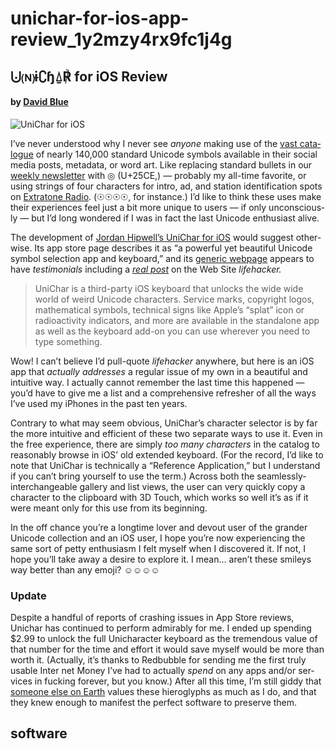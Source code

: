 # unichar-for-ios-app-review\_1y2mzy4rx9fc1j4g

## ⨃🄝ɨ∁ɧ⍙℟ for iOS Review

#### by [David Blue](http://twitter.com/neoyokel)

![UniChar for iOS](https://i.snap.as/xTLb40e.png)

I’ve nev­er under­stood why I nev­er see _any­one_ mak­ing use of the [vast cat­a­logue](https://en.wikipedia.org/wiki/List_of_Unicode_characters) of near­ly 140,000 stan­dard Uni­code sym­bols avail­able in their social media posts, meta­da­ta, or word art. Like replac­ing stan­dard bul­lets in our [week­ly newslet­ter](http://bit.ly/thetonearchive) with ◎ \(U+25CE,\) — prob­a­bly my all-time favorite, or using strings of four char­ac­ters for intro, ad, and sta­tion iden­ti­fi­ca­tion spots on [Extra­tone Radio](http://anchor.fm/extratone). \(☉☉☉☉, for instance.\) I’d like to think these uses make their expe­ri­ences feel just a bit more unique to users — if only uncon­scious­ly — but I’d long won­dered if I was in fact the last Uni­code enthu­si­ast alive.

The devel­op­ment of [Jor­dan Hipwell’s UniChar for iOS](https://apple.co/2twLdBA) would sug­gest oth­er­wise. Its app store page describes it as “a pow­er­ful yet beau­ti­ful Uni­code sym­bol selec­tion app and key­board,” and its [gener­ic web­page](https://unichar.app) appears to have _tes­ti­mo­ni­als_ includ­ing a [_real post_](https://lifehacker.com/this-ios-keyboard-app-will-give-you-all-the-unicode-cha-1822994495) on the Web Site _life­hack­er._

> UniChar is a third-par­ty iOS key­board that unlocks the wide wide world of weird Uni­code char­ac­ters. Ser­vice marks, copy­right logos, math­e­mat­i­cal sym­bols, tech­ni­cal signs like Apple’s “splat” icon or radioac­tiv­i­ty indi­ca­tors, and more are avail­able in the stand­alone app as well as the key­board add-on you can use wher­ev­er you need to type some­thing.

Wow! I can’t believe I’d pull-quote _life­hack­er_ any­where, but here is an iOS app that _actu­al­ly address­es_ a reg­u­lar issue of my own in a beau­ti­ful and intu­itive way. I actu­al­ly can­not remem­ber the last time this hap­pened — you’d have to give me a list and a com­pre­hen­sive refresh­er of all the ways I’ve used my iPhones in the past ten years.

Con­trary to what may seem obvi­ous, UniChar’s char­ac­ter selec­tor is by far the more intu­itive and effi­cient of these two sep­a­rate ways to use it. Even in the free expe­ri­ence, there are sim­ply _too many_ _char­ac­ters_ in the cat­a­log to rea­son­ably browse in iOS’ old extend­ed key­board. \(For the record, I’d like to note that UniChar is tech­ni­cal­ly a “Ref­er­ence Appli­ca­tion,” but I under­stand if you can’t bring your­self to use the term.\) Across both the seam­less­ly-inter­change­able gallery and list views, the user can very quick­ly copy a char­ac­ter to the clip­board with 3D Touch, which works so well it’s as if it were meant only for this use from its begin­ning.

In the off chance you’re a long­time lover and devout user of the grander Uni­code col­lec­tion and an iOS user, I hope you’re now expe­ri­enc­ing the same sort of pet­ty enthu­si­asm I felt myself when I dis­cov­ered it. If not, I hope you’ll take away a desire to explore it. I mean… aren’t these smi­leys way bet­ter than any emo­ji? ☺☺☺☺

### Update

Despite a hand­ful of reports of crash­ing issues in App Store reviews, Unichar has con­tin­ued to per­form admirably for me. I end­ed up spend­ing $2.99 to unlock the full Unichar­ac­ter key­board as the tremen­dous val­ue of that num­ber for the time and effort it would save myself would be more than worth it. \(Actu­al­ly, it’s thanks to Red­bub­ble for send­ing me the first tru­ly usable Inter net Mon­ey I’ve had to actu­al­ly _spend_ on any apps and/or ser­vices in fuck­ing for­ev­er, but you know.\) After all this time, I’m still gid­dy that [some­one else on Earth](https://jordanhipwell.com/) val­ues these hiero­glyphs as much as I do, and that they knew enough to man­i­fest the per­fect soft­ware to pre­serve them.

## software

